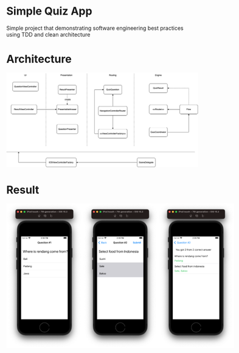 # Simple Quiz App
Simple project that demonstrating software engineering best practices using TDD and clean architecture

# Architecture
  <img src="QuizApp/Promo/QuizAppDiagram.png" />

# Result
<div style="display:flex;flex-direction:row">
  <img src="QuizApp/Promo/1.png" height="380" width="200" />
  <img src="QuizApp/Promo/2.png" height="380" width="200" />
  <img src="QuizApp/Promo/3.png" height="380" width="200" />
</div>
